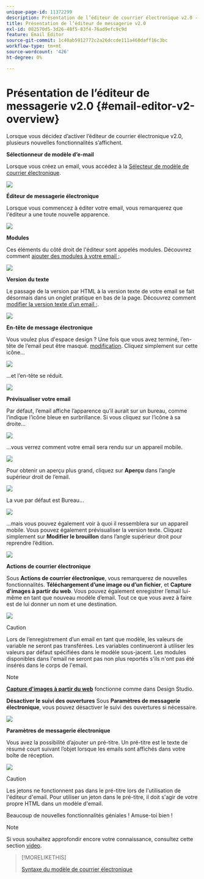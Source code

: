 ```yaml
---
unique-page-id: 11372299
description: Présentation de l’éditeur de courrier électronique v2.0 - Documents Marketo - Documentation du produit
title: Présentation de l’éditeur de messagerie v2.0
exl-id: 082570d5-3d26-48f5-83f4-76ad9efc9c9d
feature: Email Editor
source-git-commit: 1c40ab5912772c2a26dccde111a468daff16c3bc
workflow-type: tm+mt
source-wordcount: '426'
ht-degree: 0%

---
```


# Présentation de l’éditeur de messagerie v2.0 {#email-editor-v2-overview}

Lorsque vous décidez d’activer l’éditeur de courrier électronique v2.0, plusieurs nouvelles fonctionnalités s’affichent.

**Sélectionneur de modèle d’e-mail**

Lorsque vous créez un email, vous accédez à la [Sélecteur de modèle de courrier électronique](/help/marketo/product-docs/email-marketing/general/email-editor-2/email-template-picker-overview.md).

![](assets/email-editor-v2-overview-1.png)

**Éditeur de messagerie électronique**

Lorsque vous commencez à éditer votre email, vous remarquerez que l&#39;éditeur a une toute nouvelle apparence.

![](assets/email-editor-v2-overview-2.png)

**Modules**

Ces éléments du côté droit de l&#39;éditeur sont appelés modules. Découvrez comment [ajouter des modules à votre email ;](/help/marketo/product-docs/email-marketing/general/email-editor-2/add-modules-to-your-email.md).

![](assets/email-editor-v2-overview-3.png)

**Version du texte**

Le passage de la version par HTML à la version texte de votre email se fait désormais dans un onglet pratique en bas de la page. Découvrez comment [modifier la version texte d’un email ;](/help/marketo/product-docs/email-marketing/general/creating-an-email/edit-the-text-version-of-an-email.md).

![](assets/email-editor-v2-overview-4.png)

**En-tête de message électronique**

Vous voulez plus d&#39;espace design ? Une fois que vous avez terminé, l’en-tête de l’email peut être masqué. [modification](/help/marketo/product-docs/email-marketing/general/creating-an-email/edit-your-email-header.md). Cliquez simplement sur cette icône...

![](assets/email-editor-v2-overview-5.png)

...et l’en-tête se réduit.

![](assets/email-editor-v2-overview-6.png)

**Prévisualiser votre email**

Par défaut, l’email affiche l’apparence qu’il aurait sur un bureau, comme l’indique l’icône bleue en surbrillance. Si vous cliquez sur l’icône à sa droite...

![](assets/email-editor-v2-overview-7.png)

...vous verrez comment votre email sera rendu sur un appareil mobile.

![](assets/email-editor-v2-overview-8.png)

Pour obtenir un aperçu plus grand, cliquez sur **Aperçu** dans l’angle supérieur droit de l’email.

![](assets/email-editor-v2-overview-9.png)

La vue par défaut est Bureau...

![](assets/email-editor-v2-overview-10.png)

...mais vous pouvez également voir à quoi il ressemblera sur un appareil mobile. Vous pouvez également prévisualiser la version texte. Cliquez simplement sur **Modifier le brouillon** dans l’angle supérieur droit pour reprendre l’édition.

![](assets/email-editor-v2-overview-11.png)

**Actions de courrier électronique**

Sous **Actions de courrier électronique**, vous remarquerez de nouvelles fonctionnalités. **Téléchargement d’une image ou d’un fichier**, et **Capture d&#39;images à partir du web**. Vous pouvez également enregistrer l’email lui-même en tant que nouveau modèle d’email. Tout ce que vous avez à faire est de lui donner un nom et une destination.

![](assets/email-editor-v2-overview-12.png)

>[!CAUTION]
>
>Lors de l’enregistrement d’un email en tant que modèle, les valeurs de variable ne seront pas transférées. Les variables continueront à utiliser les valeurs par défaut spécifiées dans le modèle sous-jacent. Les modules disponibles dans l&#39;email ne seront pas non plus reportés s&#39;ils n&#39;ont pas été insérés dans le corps de l&#39;email.

>[!NOTE]
>
>**[Capture d&#39;images à partir du web](/help/marketo/product-docs/demand-generation/images-and-files/grab-the-images-from-a-web-page.md)** fonctionne comme dans Design Studio.

**Désactiver le suivi des ouvertures** Sous **Paramètres de messagerie électronique**, vous pouvez désactiver le suivi des ouvertures si nécessaire.

![](assets/email-editor-v2-overview-13.png)

**Paramètres de messagerie électronique**

Vous avez la possibilité d’ajouter un pré-titre. Un pré-titre est le texte de résumé court suivant l’objet lorsque les emails sont affichés dans votre boîte de réception.

![](assets/email-editor-v2-overview-14.png)

>[!CAUTION]
>
>Les jetons ne fonctionnent pas dans le pré-titre lors de l&#39;utilisation de l&#39;éditeur d&#39;email. Pour utiliser un jeton dans le pré-titre, il doit s&#39;agir de votre propre HTML dans un modèle d&#39;email.

Beaucoup de nouvelles fonctionnalités géniales ! Amuse-toi bien !

>[!NOTE]
>
>Si vous souhaitez approfondir encore votre connaissance, consultez cette section [video](https://nation.marketo.com/videos/1463).

>[!MORELIKETHIS]
>
>[Syntaxe du modèle de courrier électronique](/help/marketo/product-docs/email-marketing/general/email-editor-2/email-template-syntax.md)
